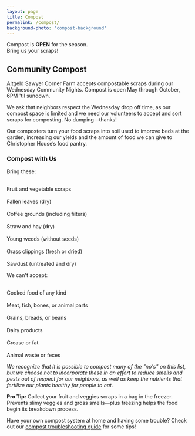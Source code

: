 ```yaml
---
layout: page
title: Compost
permalink: /compost/
background-photo: 'compost-background'
---
```


<p class="success ds-u-text-align--center ds-u-padding--2 ds-u-margin-top--0">Compost is <b>OPEN</b> for the season.<br>
	Bring us your scraps!</p>

## Community Compost

Altgeld Sawyer Corner Farm accepts compostable scraps during our Wednesday Community Nights. Compost is open May through October, 6PM 'til sundown.

We ask that neighbors respect the Wednesday drop off time, as our compost space is limited and we need our volunteers to accept and sort scraps for composting. No dumping—thanks!

Our composters turn your food scraps into soil used to improve beds at the garden, increasing our yields and the amount of food we can give to Christopher House’s food pantry.

### Compost with Us

<div class="compost-accept ds-u-padding--1 ds-u-margin-bottom--2">
	<p class="compost-title">Bring these:</p>
	<div class="ds-l-row">
		<div class="compost-item ds-u-text-align--center ds-l-col--12 ds-l-sm-col--6 ds-l-md-col--4"><div class="compost-icon-accept"></div><br>Fruit and vegetable scraps</div>
		<div class="compost-item ds-u-text-align--center ds-l-col--12 ds-l-sm-col--6 ds-l-md-col--4"><div class="compost-icon-accept"></div><br>Fallen leaves (dry)</div>
		<div class="compost-item ds-u-text-align--center ds-l-col--12 ds-l-sm-col--6 ds-l-md-col--4"><div class="compost-icon-accept"></div><br>Coffee grounds (including filters)</div>
		<div class="compost-item ds-u-text-align--center ds-l-col--12 ds-l-sm-col--6 ds-l-md-col--4"><div class="compost-icon-accept"></div><br>Straw and hay (dry)</div>
		<div class="compost-item ds-u-text-align--center ds-l-col--12 ds-l-sm-col--6 ds-l-md-col--4"><div class="compost-icon-accept"></div><br>Young weeds (without seeds)</div>
		<div class="compost-item ds-u-text-align--center ds-l-col--12 ds-l-sm-col--6 ds-l-md-col--4"><div class="compost-icon-accept"></div><br>Grass clippings (fresh or dried)</div>
		<div class="compost-item ds-u-text-align--center ds-l-col--12 ds-l-sm-col--6 ds-l-md-col--4"><div class="compost-icon-accept"></div><br>Sawdust (untreated and dry)</div>
	</div>
</div>
<div class="compost-reject ds-u-padding--1">
	<p class="compost-title">We can't accept:</p>
	<div class="ds-l-row">
		<div class="compost-item ds-u-text-align--center ds-l-col--12 ds-l-sm-col--6 ds-l-md-col--4"><div class="compost-icon-reject"></div><br>Cooked food of any kind</div>
		<div class="compost-item ds-u-text-align--center ds-l-col--12 ds-l-sm-col--6 ds-l-md-col--4"><div class="compost-icon-reject"></div><br>Meat, fish, bones, or animal parts</div>
		<div class="compost-item ds-u-text-align--center ds-l-col--12 ds-l-sm-col--6 ds-l-md-col--4"><div class="compost-icon-reject"></div><br>Grains, breads, or beans</div>
		<div class="compost-item ds-u-text-align--center ds-l-col--12 ds-l-sm-col--6 ds-l-md-col--4"><div class="compost-icon-reject"></div><br>Dairy products</div>
		<div class="compost-item ds-u-text-align--center ds-l-col--12 ds-l-sm-col--6 ds-l-md-col--4"><div class="compost-icon-reject"></div><br>Grease or fat</div>
		<div class="compost-item ds-u-text-align--center ds-l-col--12 ds-l-sm-col--6 ds-l-md-col--4"><div class="compost-icon-reject"></div><br>Animal waste or feces</div>
	</div>
</div>

<p class="small ds-u-margin-top--0"><em>We recognize that it is possible to compost many of the "no's" on this list, but we choose not to incorporate these in an effort to reduce smells and pests out of respect for our neighbors, as well as keep the nutrients that fertilize our plants healthy for people to eat.</em></p>

<div class="quote ds-u-margin-y--4">
	<b>Pro Tip:</b> Collect your fruit and veggies scraps in a bag in the freezer. Prevents slimy veggies and gross smells—plus freezing helps the food begin its breakdown process.
</div>

Have your own compost system at home and having some trouble? Check out our [compost troubleshooting guide]({{site.url}}/volunteers) for some tips!

